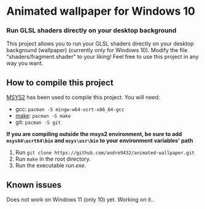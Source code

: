 # Animated wallpaper for Windows 10

### Run GLSL shaders directly on your desktop background

This project allows you to run your GLSL shaders directly on your desktop background (wallpaper) (currently only for Windows 10). Modify the file "shaders/fragment.shader" to your liking!
Feel free to use this project in any way you want.


## How to compile this project

[MSYS2](https://www.msys2.org/) has been used to compile this project. You will need:
- gcc: `pacman -S mingw-w64-ucrt-x86_64-gcc`
- [make](https://packages.msys2.org/packages/make): `pacman -S make`
- git: `pacman -S git`

**If you are compiling outside the msys2 environment, be sure to add `msys64\ucrt64\bin` and `msys\usr\bin` to your environment variables' path**

1. Run `git clone https://github.com/andre9432/animated-wallpaper.git`
2. Run `make` in the root directory.
3. Run the executable *run.exe*.

## Known issues
Does not work on Windows 11 (only 10) yet. Working on it..
